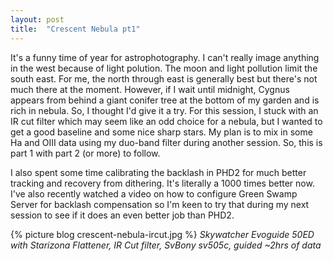```yaml
---
layout: post
title:  "Crescent Nebula pt1"
---
```

It's a funny time of year for astrophotography. I can't really image anything in the west because of light polution. The moon and light pollution limit the south east. For me, the north through east is generally best but there's not much there at the moment. However, if I wait until midnight, Cygnus appears from behind a giant conifer tree at the bottom of my garden and is rich in nebula. So, I thought I'd give it a try. For this session, I stuck with an IR cut filter which may seem like an odd choice for a nebula, but I wanted to get a good baseline and some nice sharp stars. My plan is to mix in some Ha and OIII data using my duo-band filter during another session. So, this is part 1 with part 2 (or more) to follow.

I also spent some time calibrating the backlash in PHD2 for much better tracking and recovery from dithering. It's literally a 1000 times better now. I've also recently watched a video on how to configure Green Swamp Server for backlash compensation so I'm keen to try that during my next session to see if it does an even better job than PHD2.

{% picture blog crescent-nebula-ircut.jpg %}
_Skywatcher Evoguide 50ED with Starizona Flattener, IR Cut filter, SvBony sv505c, guided ~2hrs of data_

